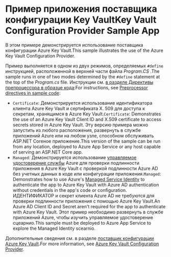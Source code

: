 # <a name="key-vault-configuration-provider-sample-app"></a><span data-ttu-id="14eea-101">Пример приложения поставщика конфигурации Key Vault</span><span class="sxs-lookup"><span data-stu-id="14eea-101">Key Vault Configuration Provider Sample App</span></span>

<span data-ttu-id="14eea-102">В этом примере демонстрируется использование поставщика конфигурации Azure Key Vault.</span><span class="sxs-lookup"><span data-stu-id="14eea-102">This sample illustrates the use of the Azure Key Vault Configuration Provider.</span></span>

<span data-ttu-id="14eea-103">Пример выполняется в одном из двух режимов, определяемых `#define` инструкцией, расположенной в верхней части файла *Program.CS* .</span><span class="sxs-lookup"><span data-stu-id="14eea-103">The sample runs in one of two modes determined by the `#define` statement at the top of the *Program.cs* file.</span></span> <span data-ttu-id="14eea-104">Инструкции см. [в разделе Директивы препроцессора в образце кода](https://docs.microsoft.com/aspnet/core#preprocessor-directives-in-sample-code):</span><span class="sxs-lookup"><span data-stu-id="14eea-104">For instructions, see [Preprocessor directives in sample code](https://docs.microsoft.com/aspnet/core#preprocessor-directives-in-sample-code):</span></span>

* <span data-ttu-id="14eea-105">`Certificate`: Демонстрируется использование идентификатора клиента Azure Key Vault и сертификата X. 509 для доступа к секретам, хранящимся в Azure Key Vault.</span><span class="sxs-lookup"><span data-stu-id="14eea-105">`Certificate`: Demonstrates the use of an Azure Key Vault Client ID and X.509 certificate to access secrets stored in Azure Key Vault.</span></span> <span data-ttu-id="14eea-106">Эту версию примера можно запустить из любого расположения, развернуть в службе приложений Azure или на любом узле, способном обслуживать ASP.NET Coreное приложение.</span><span class="sxs-lookup"><span data-stu-id="14eea-106">This version of the sample can be run from any location, deployed to Azure App Service or any host capable of serving an ASP.NET Core app.</span></span>
* <span data-ttu-id="14eea-107">`Managed`: Демонстрируется использование [управляемое удостоверение службы](https://docs.microsoft.com/azure/active-directory/managed-identities-azure-resources/overview) Azure для проверки подлинности приложения в Azure Key Vault с проверкой подлинности Azure AD без учетных данных в коде или конфигурации приложения.</span><span class="sxs-lookup"><span data-stu-id="14eea-107">`Managed`: Demonstrates how to use Azure's [Managed Service Identity](https://docs.microsoft.com/azure/active-directory/managed-identities-azure-resources/overview) to authenticate the app to Azure Key Vault with Azure AD authentication without credentials in the app's code or configuration.</span></span> <span data-ttu-id="14eea-108">ИДЕНТИФИКАТОР и секрет клиента Azure AD не требуются для проверки подлинности приложения с помощью Azure Key Vault.</span><span class="sxs-lookup"><span data-stu-id="14eea-108">An Azure AD Client ID and Secret aren't required for the app to authenticate with Azure Key Vault.</span></span> <span data-ttu-id="14eea-109">Этот пример необходимо развернуть в службе приложений Azure, чтобы изучить управляемое удостоверение сцеарнио.</span><span class="sxs-lookup"><span data-stu-id="14eea-109">This sample must be deployed to Azure App Service to explore the Managed Identity scearnio.</span></span>

<span data-ttu-id="14eea-110">Дополнительные сведения см. в разделе [поставщик конфигурации Azure Key Vault](https://docs.microsoft.com/aspnet/core/security/key-vault-configuration).</span><span class="sxs-lookup"><span data-stu-id="14eea-110">For more information, see [Azure Key Vault Configuration Provider](https://docs.microsoft.com/aspnet/core/security/key-vault-configuration).</span></span>
